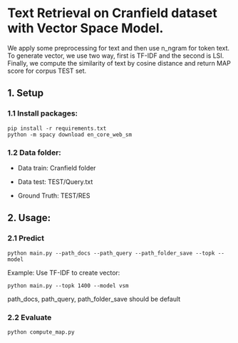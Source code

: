 # Text Retrieval on Cranfield dataset with Vector Space Model.

We apply some preprocessing for text and then use n_ngram for token text. To generate vector, we use two way, first is TF-IDF and the second is LSI. Finally, we compute the similarity of text by cosine distance and return MAP score for corpus TEST set.

## 1. Setup

### 1.1 Install packages:
```
pip install -r requirements.txt
python -m spacy download en_core_web_sm
```

### 1.2 Data folder:
- Data train: Cranfield folder

- Data test: TEST/Query.txt

- Ground Truth: TEST/RES


## 2. Usage:

### 2.1 Predict
```
python main.py --path_docs --path_query --path_folder_save --topk --model
```
Example:
Use TF-IDF to create vector:
```
python main.py --topk 1400 --model vsm
```
path_docs, path_query, path_folder_save should be default

### 2.2 Evaluate
```
python compute_map.py
```

